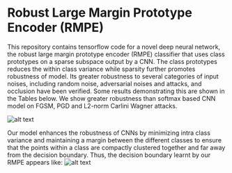 # Robust Large Margin Prototype Encoder (RMPE)

This repository contains tensorflow code for a novel deep neural network, the robust large margin prototype encoder (RMPE) classifier that uses class prototypes on a sparse subspace output by a CNN. The class prototypes reduces the within class variance while sparsity further promotes robustness of model. Its greater robustness to several categories of input noises, including random noise, adversarial noises and attacks, and occlusion have been verified. Some results demonstrating this are shown in the Tables below. We show greater robustness than softmax based CNN model on FGSM, PGD and L2-norm Carlini Wagner attacks.

![alt text](https://i.imgur.com/1Q2wPsh.png)

Our model enhances the robustness of CNNs by minimizing intra class variance and maintaining a margin between the different classes to ensure that the points within a class are compactly clustered together and far away from the decision boundary. Thus, the decision boundary learnt by our RMPE appears like:
![alt text](https://ibb.co/wCnVSn1)


